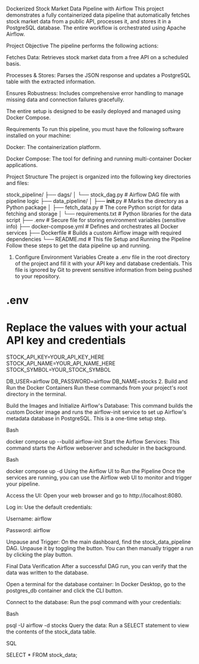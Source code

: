 Dockerized Stock Market Data Pipeline with Airflow
This project demonstrates a fully containerized data pipeline that automatically fetches stock market data from a public API, processes it, and stores it in a PostgreSQL database. The entire workflow is orchestrated using Apache Airflow.

Project Objective
The pipeline performs the following actions:

Fetches Data: Retrieves stock market data from a free API on a scheduled basis.

Processes & Stores: Parses the JSON response and updates a PostgreSQL table with the extracted information.

Ensures Robustness: Includes comprehensive error handling to manage missing data and connection failures gracefully.

The entire setup is designed to be easily deployed and managed using Docker Compose.

Requirements
To run this pipeline, you must have the following software installed on your machine:

Docker: The containerization platform.

Docker Compose: The tool for defining and running multi-container Docker applications.

Project Structure
The project is organized into the following key directories and files:

stock_pipeline/
├── dags/
│   └── stock_dag.py             # Airflow DAG file with pipeline logic
├── data_pipeline/
│   ├── __init__.py              # Marks the directory as a Python package
│   ├── fetch_data.py            # The core Python script for data fetching and storage
│   └── requirements.txt         # Python libraries for the data script
├── .env                         # Secure file for storing environment variables (sensitive info)
├── docker-compose.yml           # Defines and orchestrates all Docker services
├── Dockerfile                   # Builds a custom Airflow image with required dependencies
└── README.md                    # This file
Setup and Running the Pipeline
Follow these steps to get the data pipeline up and running.

1. Configure Environment Variables
Create a .env file in the root directory of the project and fill it with your API key and database credentials. This file is ignored by Git to prevent sensitive information from being pushed to your repository.

# .env
# Replace the values with your actual API key and credentials
STOCK_API_KEY=YOUR_API_KEY_HERE
STOCK_API_NAME=YOUR_API_NAME_HERE
STOCK_SYMBOL=YOUR_STOCK_SYMBOL

DB_USER=airflow
DB_PASSWORD=airflow
DB_NAME=stocks
2. Build and Run the Docker Containers
Run these commands from your project's root directory in the terminal.

Build the Images and Initialize Airflow's Database:
This command builds the custom Docker image and runs the airflow-init service to set up Airflow's metadata database in PostgreSQL. This is a one-time setup step.

Bash

docker compose up --build airflow-init
Start the Airflow Services:
This command starts the Airflow webserver and scheduler in the background.

Bash

docker compose up -d
Using the Airflow UI to Run the Pipeline
Once the services are running, you can use the Airflow web UI to monitor and trigger your pipeline.

Access the UI: Open your web browser and go to http://localhost:8080.

Log in: Use the default credentials:

Username: airflow

Password: airflow

Unpause and Trigger: On the main dashboard, find the stock_data_pipeline DAG. Unpause it by toggling the button. You can then manually trigger a run by clicking the play button.

Final Data Verification
After a successful DAG run, you can verify that the data was written to the database.

Open a terminal for the database container: In Docker Desktop, go to the postgres_db container and click the CLI button.

Connect to the database: Run the psql command with your credentials:

Bash

psql -U airflow -d stocks
Query the data: Run a SELECT statement to view the contents of the stock_data table.

SQL

SELECT * FROM stock_data;

